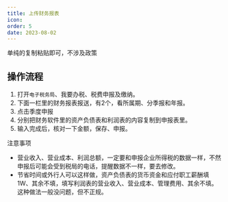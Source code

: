 ```yaml
---
title: 上传财务报表
icon: 
order: 5
date: 2023-08-02
---
```


单纯的复制粘贴即可，不涉及政策

## 操作流程

1. 打开`电子税务局`、我要办税、税费申报及缴纳。
2. 下面一栏里的财务报表报送，有2个，看所属期、分季报和年报。
3. 点击季度申报
4. 分别把财务软件里的资产负债表和利润表的内容复制到申报表里。
5. 输入完成后，核对一下金额，保存、申报。

注意事项

- 营业收入、营业成本、利润总额，一定要和申报企业所得税的数据一样，不然申报后可能会受到税局的电话，提醒数据不一样，要去修改。
- 节省时间或外行人可以这样做，资产负债表的货币资金和应付职工薪酬填1W、其余不填，填写利润表的营业收入、营业成本、管理费用、其余不填。这种做法一般没问题，但不正规。

